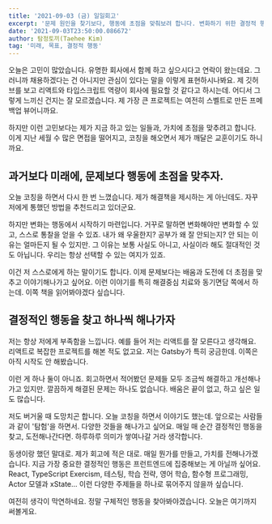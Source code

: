 ```yaml
---
title: '2021-09-03 (금) 일일회고'
excerpt: '문제 원인을 찾기보다, 행동에 초점을 맞춰보려 합니다. 변화하기 위한 결정적 행동을 찾아 하나씩 해보려 합니다.'
date: '2021-09-03T23:50:00.086672'
author: 탐정토끼(Taehee Kim)
tag: '미래, 목표, 결정적 행동'
---
```

오늘은 고민이 많았습니다. 유명한 회사에서 함께 하고 싶으시다고 연락이 왔는데요. 그러니까 채용하겠다는 건 아니지만 관심이 있다는 말을 이렇게 표현하시나봐요. 제 깃허브를 보고 리액트와 타입스크립트 역량이 회사에 필요할 것 같다고 하시는데. 어디서 그렇게 느끼신 건지는 잘 모르겠습니다. 제 가장 큰 프로젝트는 여전히 스벨트로 만든 프메 백업 뷰어니까요.

하지만 이런 고민보다는 제가 지금 하고 있는 일들과, 가치에 초점을 맞추려고 합니다. 이게 지난 세월 수 많은 면접을 떨어지고, 코칭을 해오면서 제가 깨달은 교훈이기도 하니까요.

## 과거보다 미래에, 문제보다 행동에 초점을 맞추자.
오늘 코칭을 하면서 다시 한 번 느꼈습니다. 제가 해결책을 제시하는 게 아닌데도. 자꾸 저에게 통했던 방법을 추천드리고 있더군요.

하지만 변화는 행동에서 시작하기 마련입니다. 거꾸로 말하면 변화해야만 변화할 수 있고, 스스로 통찰을 얻을 수 있죠. 내가 왜 우울한지? 공부가 왜 잘 안되는지? 안 되는 이유는 얼마든지 될 수 있지만. 그 이유는 보통 사실도 아니고, 사실이라 해도 절대적인 것도 아닙니다. 우리는 항상 선택할 수 있는 여지가 있죠.

이건 저 스스로에게 하는 말이기도 합니다. 이제 문제보다는 배움과 도전에 더 초점을 맞추고 이야기해나가고 싶어요. 이런 이야기를 특히 해결중심 치료와 동기면담 쪽에서 하는데. 이쪽 책을 읽어봐야겠다 싶습니다.

## 결정적인 행동을 찾고 하나씩 해나가자
저는 항상 저에게 부족함을 느낍니다. 예를 들어 저는 리액트를 잘 모른다고 생각해요. 리액트로 복잡한 프로젝트를 해본 적도 없고요. 저는 Gatsby가 특히 궁금한데. 이쪽은 아직 시작도 안 해봤습니다.

이런 게 하나 둘이 아니죠. 회고하면서 적어봤던 문제들 모두 조금씩 해결하고 개선해나가고 있지만. 깔끔하게 해결된 문제는 하나도 없습니다. 배움은 끝이 없고, 하고 싶은 일도 많습니다.

저도 버거울 때 도망치곤 합니다. 오늘 코칭을 하면서 이야기도 했는데. 앞으로는 사람들과 같이 '탐험'을 하면서. 다양한 것들을 해나가고 싶어요. 매일 매 순간 결정적인 행동을 찾고, 도전해나간다면. 하루하루 의미가 쌓여나갈 거라 생각합니다.

동생이랑 했던 말대로. 제가 회고에 적은 대로. 매일 뭔가를 만들고, 가치를 전해나가겠습니다. 지금 가장 중요한 결정적인 행동은 프런트엔드에 집중해보는 게 아닐까 싶어요. React, TypeScript Exercism, 테스팅, 학습 전략, 영어 학습, 함수형 프로그래밍, Actor 모델과 xState... 이런 다양한 주제들을 하나로 묶어주지 않을까 싶습니다.

여전히 생각이 막연하네요. 정말 구체적인 행동을 찾아봐야겠습니다. 오늘은 여기까지 써볼게요.
